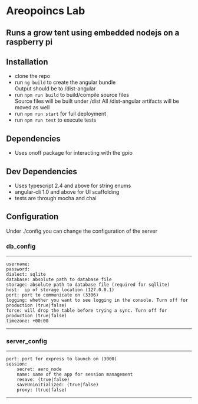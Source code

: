 # Areopoincs Lab 
## Runs a grow tent using embedded nodejs on a **raspberry pi**

## Installation  
* clone the repo
* run `ng build` to create the angular bundle  
    Output should be to /dist-angular
* run `npm run build` to build/compile source files  
    Source files will be built under /dist
    All /dist-angular artifacts will be moved as well
* run `npm run start` for full deployment
* run `npm run test` to execute tests

## Dependencies 
* Uses onoff package for interacting with the gpio

## Dev Dependencies
* Uses typescript 2.4 and above for string enums  
* angular-cli 1.0 and above for UI scaffolding
* tests are through mocha and chai  

## Configuration
Under ./config you can change the configuration of the server

### db_config
---
    username: 
    password: 
    dialect: sqlite
    database: absolute path to database file
    storage: absolute path to database file (required for sqllite)
    host:  ip of storage location (127.0.0.1)
    port: port to communicate on (3306)
    logging: whether you want to see logging in the console. Turn off for production (true|false)
    force: will drop the table before trying a sync. Turn off for production (true|false)
    timezone: +00:00
---    

### server_config
---
    port: port for express to launch on (3000)
    session: 
        secret: aero_node
        name: same of the app for session management
        resave: (true|false)
        saveUninitialized: (true|false)
        proxy: (true|false)
---